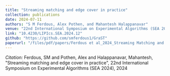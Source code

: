 ```yaml
---
title: "Streaming matching and edge cover in practice"
collection: publications
date: 2024-07-11
authors: "S M Ferdous, Alex Pothen, and Mahantesh Halappanavar"
venue: "22nd International Symposium on Experimental Algorithms (SEA 2024)"
link: "10.4230/LIPIcs.SEA.2024.12"
github: "https://github.com/smferdous1/GraST"
paperurl: "/files/pdf/papers/Ferdous et al_2024_Streaming Matching and Edge Cover in Practice.pdf"
---
```

*Citation:* Ferdous, SM and Pothen, Alex and Halappanavar, Mahantesh, "Streaming matching and edge cover in practice", 22nd International Symposium on Experimental Algorithms (SEA 2024), 2024
